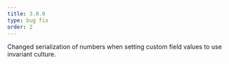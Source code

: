 ```yaml
---
title: 3.0.9
type: bug fix
order: 2
---
```


Changed serialization of numbers when setting custom field values to use invariant culture.
